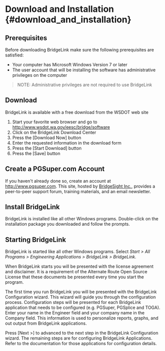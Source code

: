 Download and Installation {#download_and_installation}
=========================

## Prerequisites
Before downloading BridgeLink make sure the following prerequisites are satisfied:
* Your computer has Microsoft Windows Version 7 or later
* The user account that will be installing the software has administrative privileges on the computer

> NOTE: Administrative privileges are not required to use BridgeLink

## Download
BridgeLink is available with a free download from the WSDOT web site
1. Start your favorite web browser and go to http://www.wsdot.wa.gov/eesc/bridge/software
2. Click on the BridgeLink Download Center
3. Press the [Download Now] button
4. Enter the requested information in the download form
5. Press the [Start Download] button
6. Press the [Save] button

## Create a PGSuper.com Account
If you haven't already done so, create an account at http://www.pgsuper.com. This site, hosted by [BridgeSight Inc.](http://www.bridgesight.com), provides a peer-to-peer support forum, training materials, and an email newsletter.

## Install BridgeLink
BridgeLink is installed like all other Windows programs. Double-click on the installation package you downloaded and follow the prompts.

## Starting BridgeLink
BridgeLink is started like all other Windows programs. Select *Start > All Programs > Engineering Applications > BridgeLink > BridgeLink*.

When BridgeLink starts you will be presented with the license agreement and disclaimer. It is a requirement of the Alternate Route Open Source License that these documents be presented every time you start the program.

The first time you run BridgeLink you will be presented with the BridgeLink Configuration wizard. This wizard will guide you through the configuration process. Configuration steps will be presented for each BridgeLink application that needs to be configured (e.g. PGSuper, PGSplice and TOGA). Enter your name in the Engineer field and your company name in the Company field. This information is used to personalize reports, graphs, and out output from BridgeLink applications. 

Press [Next >] to advanced to the next step in the BridgeLink Configuration wizard. The remaining steps are for configuring BridgeLink Applications. Refer to the documentation for those applications for configuration details.